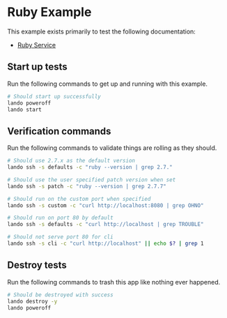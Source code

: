 Ruby Example
============

This example exists primarily to test the following documentation:

* [Ruby Service](https://docs.devwithlando.io/tutorials/ruby.html)

Start up tests
--------------

Run the following commands to get up and running with this example.

```bash
# Should start up successfully
lando poweroff
lando start
```

Verification commands
---------------------

Run the following commands to validate things are rolling as they should.

```bash
# Should use 2.7.x as the default version
lando ssh -s defaults -c "ruby --version | grep 2.7."

# Should use the user specified patch version when set
lando ssh -s patch -c "ruby --version | grep 2.7.7"

# Should run on the custom port when specified
lando ssh -s custom -c "curl http://localhost:8080 | grep OHNO"

# Should run on port 80 by default
lando ssh -s defaults -c "curl http://localhost | grep TROUBLE"

# Should not serve port 80 for cli
lando ssh -s cli -c "curl http://localhost" || echo $? | grep 1
```

Destroy tests
-------------

Run the following commands to trash this app like nothing ever happened.

```bash
# Should be destroyed with success
lando destroy -y
lando poweroff
```
